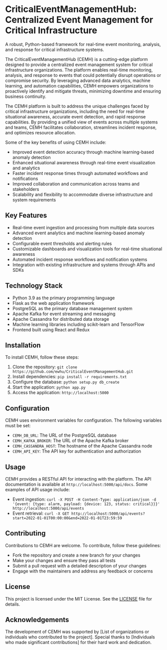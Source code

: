# CriticalEventManagementHub: Centralized Event Management for Critical Infrastructure
A robust, Python-based framework for real-time event monitoring, analysis, and response for critical infrastructure systems.

The CriticalEventManagementHub (CEMH) is a cutting-edge platform designed to provide a centralized event management system for critical infrastructure organizations. The platform enables real-time monitoring, analysis, and response to events that could potentially disrupt operations or compromise security. By leveraging advanced data analytics, machine learning, and automation capabilities, CEMH empowers organizations to proactively identify and mitigate threats, minimizing downtime and ensuring business continuity.

The CEMH platform is built to address the unique challenges faced by critical infrastructure organizations, including the need for real-time situational awareness, accurate event detection, and rapid response capabilities. By providing a unified view of events across multiple systems and teams, CEMH facilitates collaboration, streamlines incident response, and optimizes resource allocation.

Some of the key benefits of using CEMH include:

* Improved event detection accuracy through machine learning-based anomaly detection
* Enhanced situational awareness through real-time event visualization and analytics
* Faster incident response times through automated workflows and notifications
* Improved collaboration and communication across teams and stakeholders
* Scalability and flexibility to accommodate diverse infrastructure and system requirements

## Key Features

* Real-time event ingestion and processing from multiple data sources
* Advanced event analytics and machine learning-based anomaly detection
* Configurable event thresholds and alerting rules
* Customizable dashboards and visualization tools for real-time situational awareness
* Automated incident response workflows and notification systems
* Integration with existing infrastructure and systems through APIs and SDKs

## Technology Stack

* Python 3.9 as the primary programming language
* Flask as the web application framework
* PostgreSQL as the primary database management system
* Apache Kafka for event streaming and messaging
* Apache Cassandra for distributed data storage
* Machine learning libraries including scikit-learn and TensorFlow
* Frontend built using React and Redux

## Installation

To install CEMH, follow these steps:

1. Clone the repository: `git clone https://github.com/ewhu/CriticalEventManagementHub.git`
2. Install dependencies: `pip install -r requirements.txt`
3. Configure the database: `python setup.py db_create`
4. Start the application: `python app.py`
5. Access the application: `http://localhost:5000`

## Configuration

CEMH uses environment variables for configuration. The following variables must be set:

* `CEMH_DB_URL`: The URL of the PostgreSQL database
* `CEMH_KAFKA_BROKER`: The URL of the Apache Kafka broker
* `CEMH_CASSANDRA_HOST`: The hostname of the Apache Cassandra node
* `CEMH_API_KEY`: The API key for authentication and authorization

## Usage

CEMH provides a RESTful API for interacting with the platform. The API documentation is available at `http://localhost:5000/api/docs`. Some examples of API usage include:

* Event ingestion: `curl -X POST -H Content-Type: application/json -d '{event: {type: alarm, payload: {device: 123, status: critical}}}' http://localhost:5000/api/events`
* Event retrieval: `curl -X GET http://localhost:5000/api/events?start=2022-01-01T00:00:00&end=2022-01-01T23:59:59`

## Contributing

Contributions to CEMH are welcome. To contribute, follow these guidelines:

* Fork the repository and create a new branch for your changes
* Make your changes and ensure they pass all tests
* Submit a pull request with a detailed description of your changes
* Engage with the maintainers and address any feedback or concerns

## License

This project is licensed under the MIT License. See the [LICENSE](https://github.com/ewhu/CriticalEventManagementHub/blob/main/LICENSE) file for details.

## Acknowledgements

The development of CEMH was supported by [List of organizations or individuals who contributed to the project]. Special thanks to [Individuals who made significant contributions] for their hard work and dedication.